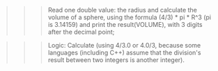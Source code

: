 >>> Read one double value: the radius and calculate the volume of a sphere, using the formula (4/3) * pi * R^3  (pi is 3.14159) and print the result(VOLUME), with 3 digits after the decimal point;

>>> Logic: Calculate (using 4/3.0 or 4.0/3, because some languages (including C++) assume that the division's result between two integers is another integer).